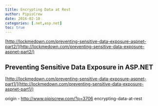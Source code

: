 ```yaml
---
title: Encrypting Data at Rest
author: PipisCrew
date: 2016-02-10
categories: [.net,asp.net]
toc: true
---
```


[http://lockmedown.com/preventing-sensitive-data-exposure-aspnet-part2/](http://lockmedown.com/preventing-sensitive-data-exposure-aspnet-part2/)

## Preventing Sensitive Data Exposure in ASP.NET

[http://lockmedown.com/preventing-sensitive-data-exposure-aspnet-part1/](http://lockmedown.com/preventing-sensitive-data-exposure-aspnet-part1/)

origin - http://www.pipiscrew.com/?p=3706 encrypting-data-at-rest